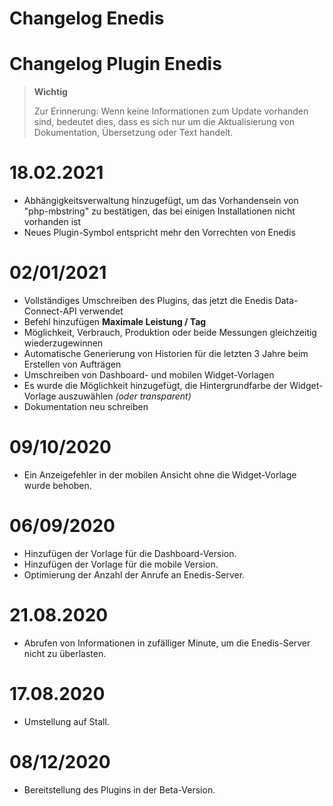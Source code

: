 # Changelog Enedis

# Changelog Plugin Enedis

>**Wichtig**
>
>Zur Erinnerung: Wenn keine Informationen zum Update vorhanden sind, bedeutet dies, dass es sich nur um die Aktualisierung von Dokumentation, Übersetzung oder Text handelt.

# 18.02.2021

- Abhängigkeitsverwaltung hinzugefügt, um das Vorhandensein von "php-mbstring" zu bestätigen, das bei einigen Installationen nicht vorhanden ist
- Neues Plugin-Symbol entspricht mehr den Vorrechten von Enedis

# 02/01/2021

- Vollständiges Umschreiben des Plugins, das jetzt die Enedis Data-Connect-API verwendet
- Befehl hinzufügen **Maximale Leistung / Tag**
- Möglichkeit, Verbrauch, Produktion oder beide Messungen gleichzeitig wiederzugewinnen
- Automatische Generierung von Historien für die letzten 3 Jahre beim Erstellen von Aufträgen
- Umschreiben von Dashboard- und mobilen Widget-Vorlagen
- Es wurde die Möglichkeit hinzugefügt, die Hintergrundfarbe der Widget-Vorlage auszuwählen *(oder transparent)*
- Dokumentation neu schreiben

# 09/10/2020
- Ein Anzeigefehler in der mobilen Ansicht ohne die Widget-Vorlage wurde behoben.

# 06/09/2020
- Hinzufügen der Vorlage für die Dashboard-Version.
- Hinzufügen der Vorlage für die mobile Version.
- Optimierung der Anzahl der Anrufe an Enedis-Server.

# 21.08.2020
- Abrufen von Informationen in zufälliger Minute, um die Enedis-Server nicht zu überlasten.

# 17.08.2020
- Umstellung auf Stall.

# 08/12/2020
- Bereitstellung des Plugins in der Beta-Version.
